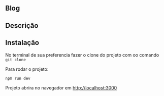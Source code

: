 
## Blog

## Descrição



## Instalação

No terminal de sua preferencia fazer o clone do projeto com oo comando ``` git clone  ```

Para rodar o projeto:

```
npm run dev
```

Projeto abrira no navegador em [http://localhost:3000](http://localhost:3000) 
